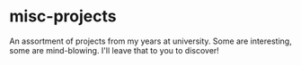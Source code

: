 # misc-projects
An assortment of projects from my years at university.
Some are interesting, some are mind-blowing. I'll leave that to you to discover!
